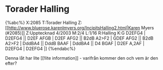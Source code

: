 # Torader Halling

{%abc%}
X:2085
T:Torader Halling
Z:[[http://www.bluerose.karenlmyers.org/IncipitsHalling2.html|Karen Myers (#2085)]]
Z:Upptecknad 4/2003
M:2/4
L:1/16
R:Halling
K:G
D2EFG4 | D2EFG4 || D2EF AFGB | D2EF AFG2 || B2dB A2>F2 |
GDEF AFG2 || B2dB A2>F2 | DddBA4 || DddB BAAF |
DddBA4 || D4 BGAF | D2EF A,2AF | D2EFG4 | D2EFG4 |]
{%endabc%}

Denna låt har lite [[!lite information]] - varifrån kommer den och vem är den efter?
